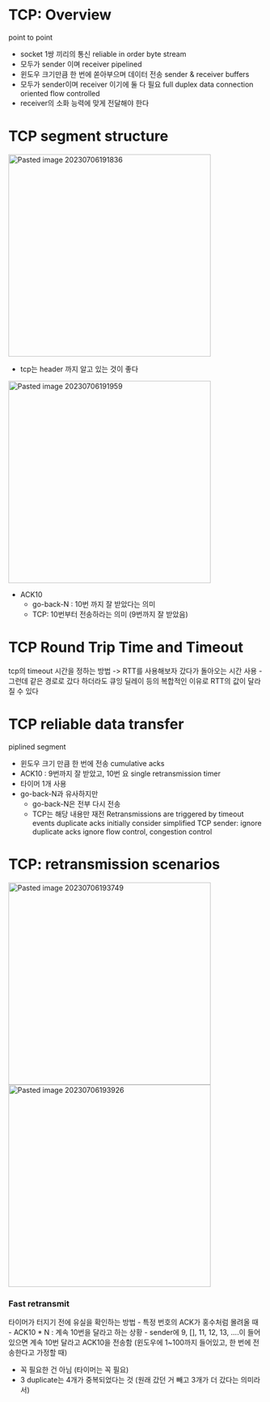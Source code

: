 # TCP: Overview
point to point
- socket 1쌍 끼리의 통신
reliable in order byte stream
- 모두가 sender 이며 receiver
pipelined
- 윈도우 크기만큼 한 번에 쏟아부으며 데이터 전송 
sender & receiver buffers
- 모두가 sender이며 receiver 이기에 둘 다 필요 
full duplex data
connection oriented 
flow controlled
- receiver의 소화 능력에 맞게 전달해야 한다 

# TCP segment structure
<img width="400" alt="Pasted image 20230706191836" src="https://github.com/Keep-Coding-Club/CS-Study/assets/87464975/921c9238-519a-49ad-98e5-553553e76fd8">

- tcp는 header 까지 알고 있는 것이 좋다 

<img width="400" alt="Pasted image 20230706191959" src="https://github.com/Keep-Coding-Club/CS-Study/assets/87464975/5a41e91b-1989-4a80-a7c3-bea1a7ed9c2e">

 - ACK10
	 - go-back-N : 10번 까지 잘 받았다는 의미
	 - TCP: 10번부터 전송하라는 의미 (9번까지 잘 받았음)

# TCP Round Trip Time and Timeout
tcp의 timeout 시간을 정하는 방법 
-> RTT를 사용해보자 
	갔다가 돌아오는 시간 사용 
	- 그런데 같은 경로로 갔다 하더라도 큐잉 딜레이 등의 복합적인 이유로 RTT의 값이 달라질 수 있다 
# TCP reliable data transfer
piplined segment
- 윈도우 크기 만큼 한 번에 전송 
cumulative acks
- ACK10 : 9번까지 잘 받았고, 10번 요
single retransmission timer 
- 타이머 1개 사용 
- go-back-N과 유사하지만 
	- go-back-N은 전부 다시 전송 
	- TCP는 해당 내용만 재전
Retransmissions are triggered by
	timeout events
	duplicate acks
initially consider simplified TCP sender:
	ignore duplicate acks
	ignore flow control, congestion control

# TCP: retransmission scenarios
<img width="400" alt="Pasted image 20230706193749" src="https://github.com/Keep-Coding-Club/CS-Study/assets/87464975/aadfcd72-2f2d-49e1-9206-d9cea1a79500">

<img width="400" alt="Pasted image 20230706193926" src="https://github.com/Keep-Coding-Club/CS-Study/assets/87464975/c67435aa-e764-4dd6-8c48-0a83a620556c">

### Fast retransmit
타이머가 터지기 전에 유실을 확인하는 방법
	- 특정 번호의 ACK가 홍수처럼 몰려올 때 
	- ACK10 * N : 계속 10번을 달라고 하는 상황 
	- sender에 9, [], 11, 12, 13, ....이 들어있으면 계속 10번 달라고 ACK10을 전송함 (윈도우에 1~100까지 들어있고, 한 번에 전송한다고 가정할 때) 
- 꼭 필요한 건 아님 (타이머는 꼭 필요)
- 3 duplicate는 4개가 중복되었다는 것 (원래 갔던 거 빼고 3개가 더 갔다는 의미라서)
